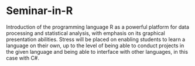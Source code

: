 # Seminar-in-R
Introduction of the programming language R as a powerful platform for data processing and statistical analysis, with emphasis on its graphical presentation abilities. Stress will be placed on enabling students to learn a language on their own, up to the level of being able to  conduct projects in the given language and being able to interface with other languages, in this case with C#.  


